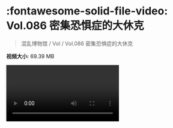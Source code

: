 # :fontawesome-solid-file-video: Vol.086 密集恐惧症的大休克

> 混乱博物馆 / Vol / Vol.086 密集恐惧症的大休克

**视频大小**: 69.39 MB

<div class="video"><video src="https://file.hsyhx.top/archive/混乱博物馆/Vol/Vol.086 密集恐惧症的大休克.mp4" controls preload>🤔 您的浏览器不支持 video 标签</video></div>